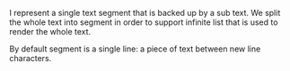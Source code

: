 I represent a single text segment that is backed up by a sub text.
We split the whole text into segment in order to support infinite list that is used to render the whole text.

By default segment is a single line: a piece of text between new line characters.